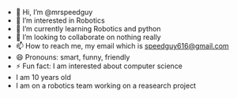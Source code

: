 - 👋 Hi, I’m @mrspeedguy
- 👀 I’m interested in Robotics
- 🌱 I’m currently learning Robotics and python
- 💞️ I’m looking to collaborate on nothing really
- 📫 How to reach me, my email which is speedguy616@gmail.com
- 😄 Pronouns: smart, funny, friendly
- ⚡ Fun fact: I am interested about computer science
- I am 10 years old
- I am on a robotics team working on a reasearch project
